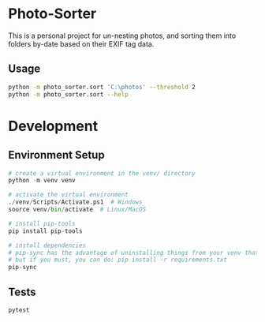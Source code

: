 # Photo-Sorter

This is a personal project for un-nesting photos, and sorting them into folders by-date based on their EXIF tag data.

## Usage

```sh
python -m photo_sorter.sort 'C:\photos' --threshold 2
python -m photo_sorter.sort --help
```

# Development

## Environment Setup

```python
# create a virtual environment in the venv/ directory
python -m venv venv

# activate the virtual environment
./venv/Scripts/Activate.ps1  # Windows
source venv/bin/activate  # Linux/MacOS

# install pip-tools
pip install pip-tools

# install dependencies
# pip-sync has the advantage of uninstalling things from your venv that are not listed in requirements, so you are certain that your environment is reproducible
# but if you must, you can do: pip install -r requirements.txt
pip-sync
```

## Tests

```sh
pytest
```